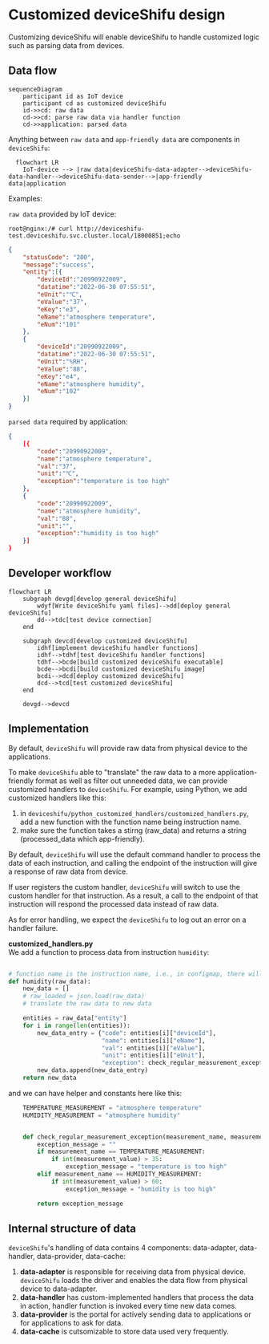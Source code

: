 # Customized deviceShifu design

Customizing deviceShifu will enable deviceShifu to handle customized logic such as parsing data from devices.

## Data flow

```mermaid
sequenceDiagram
    participant id as IoT device
    participant cd as customized deviceShifu
    id->>cd: raw data
    cd->>cd: parse raw data via handler function
    cd->>application: parsed data
```
Anything between `raw data` and `app-friendly data` are components in `deviceShifu`:
```mermaid
  flowchart LR
    IoT-device --> |raw data|deviceShifu-data-adapter-->deviceShifu-data-handler-->deviceShifu-data-sender-->|app-friendly data|application

```

Examples:

`raw data` provided by IoT device:

```
root@nginx:/# curl http://deviceshifu-test.deviceshifu.svc.cluster.local/18000851;echo
```

```json
{
    "statusCode": "200",
    "message":"success",
    "entity":[{
        "deviceId":"20990922009",
        "datatime":"2022-06-30 07:55:51",
        "eUnit":"℃",
        "eValue":"37",
        "eKey":"e3",
        "eName":"atmosphere temperature",
        "eNum":"101"
    },
    {
        "deviceId":"20990922009",
        "datatime":"2022-06-30 07:55:51",
        "eUnit":"%RH",
        "eValue":"88",
        "eKey":"e4",
        "eName":"atmosphere humidity",
        "eNum":"102"
    }]
}
```

`parsed data` required by application:

```json
{
    [{
        "code":"20990922009",
        "name":"atmosphere temperature",
        "val":"37",
        "unit":"℃",
        "exception":"temperature is too high"
    },
    {
        "code":"20990922009",
        "name":"atmosphere humidity",
        "val":"88",
        "unit":"",
        "exception":"humidity is too high"
    }]
}
```

## Developer workflow

```mermaid
flowchart LR
    subgraph devgd[develop general deviceShifu]
        wdyf[Write deviceShifu yaml files]-->dd[deploy general deviceShifu]
        dd-->tdc[test device connection]
    end

    subgraph devcd[develop customized deviceShifu]
        idhf[implement deviceShifu handler functions]
        idhf-->tdhf[test deviceShifu handler functions]
        tdhf-->bcde[build customized deviceShifu executable]
        bcde-->bcdi[build customized deviceShifu image]
        bcdi-->dcd[deploy customized deviceShifu]
        dcd-->tcd[test customized deviceShifu]
    end

    devgd-->devcd
```

## Implementation

By default, `deviceShifu` will provide raw data from physical device to the applications.

To make `deviceShifu` able to "translate" the raw data to a more application-friendly format as well as filter out unneeded data, we can provide customized handlers to `deviceShifu`. For example, using Python, we add customized handlers like this:

1. in `deviceshifu/python_customized_handlers/customized_handlers.py`, add a new function with the function name being instruction name.
2. make sure the function takes a stirng (raw_data) and returns a string (processed_data which app-friendly).


By default, `deviceShifu` will use the default command handler to process the data of each instruction, and calling the endpoint of the instruction will give a response of raw data from device. 

If user registers the custom handler, `deviceShifu` will switch to use the custom handler for that instruction. As a result, a call to the endpoint of that instruction will respond the processed data instead of raw data.

As for error handling, we expect the `deviceShifu` to log out an error on a handler failure. 

**customized_handlers.py**\
We add a function to process data from instruction ```humidity```:
```python

# function name is the instruction name, i.e., in configmap, there will be an instruction named "humidity"
def humidity(raw_data):
    new_data = []
    # raw_loaded = json.load(raw_data)
    # translate the raw data to new data

    entities = raw_data["entity"]
    for i in range(len(entities)):
        new_data_entry = {"code": entities[i]["deviceId"],
                          "name": entities[i]["eName"],
                          "val": entities[i]["eValue"],
                          "unit": entities[i]["eUnit"],
                          "exception": check_regular_measurement_exception(entities[i]["eName"], entities[i]["eValue"])}
        new_data.append(new_data_entry)
    return new_data

```
and we can have helper and constants here like this:
```python
    TEMPERATURE_MEASUREMENT = "atmosphere temperature"
    HUMIDITY_MEASUREMENT = "atmosphere humidity"


    def check_regular_measurement_exception(measurement_name, measurement_value):
        exception_message = ""
        if measurement_name == TEMPERATURE_MEASUREMENT:
            if int(measurement_value) > 35:
                exception_message = "temperature is too high"
        elif measurement_name == HUMIDITY_MEASUREMENT:
            if int(measurement_value) > 60:
                exception_message = "humidity is too high"

        return exception_message
```

## Internal structure of data
`deviceShifu`'s handling of data contains 4 components: data-adapter, data-handler, data-provider, data-cache:

1. **data-adapter** is responsible for receiving data from physical device. `deviceShifu` loads the driver and enables the data flow from physical device to data-adapter.
2. **data-handler** has custom-implemented handlers that process the data in action, handler function is invoked every time new data comes.
3. **data-provider** is the portal for actively sending data to applications or for applications to ask for data.
4. **data-cache** is cutsomizable to store data used very frequently.

